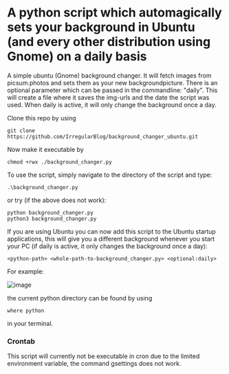 # A python script which automagically sets your background in Ubuntu (and every other distribution using Gnome) on a daily basis
A simple ubuntu (Gnome) background changer. It will fetch images from picsum.photos and sets them as your new backgroundpicture. There is an optional parameter which can be passed in the commandline: "daily". This will create a file where it saves the img-urls and the date the script was used. When daily is active, it will only change the background once a day.

Clone this repo by using
```
git clone https://github.com/IrregularBlog/background_changer_ubuntu.git
```

Now make it executable by

```
chmod +rwx ./background_changer.py
```

To use the script, simply navigate to the directory of the script and type:

```
.\background_changer.py
```

or try (if the above does not work):
```
python background_changer.py
python3 background_changer.py  
```

If you are using Ubuntu you can now add this script to the Ubuntu startup applications, this will give you a different background whenever you start your PC (if daily is active, it only changes the background once a day):

```
<python-path> <whole-path-to-background_changer.py> <optional:daily>
```
For example:

![image](https://github.com/IrregularBlog/background_changer_ubuntu/assets/27814043/6dbc0d3e-7574-4a9a-8f87-9bc7536cec61)

the current python directory can be found by using
```
where python
```
in your terminal.

### Crontab
This script will currently not be executable in cron due to the limited environment variable, the command gsettings does not work.
